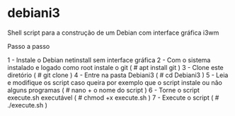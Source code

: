 # debiani3
Shell script para a construção de um Debian com interface gráfica i3wm







Passo a passo






1 - Instale o Debian netinstall sem interface gráfica
2 - Com o sistema instalado e logado como root instale o git ( # apt install git )
3 - Clone este diretório ( # git clone )
4 - Entre na pasta Debiani3 ( # cd Debiani3 )
5 - Leia e modifique os script caso queira por exemplo que o script instale ou não alguns programas ( # nano + o nome do script )
6 - Torne o script execute.sh executável ( # chmod +x execute.sh )
7 - Execute o script ( # ./execute.sh )

